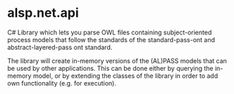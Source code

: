 # alsp.net.api
C# Library which lets you parse OWL files containing subject-oriented process models that follow the standards of the standard-pass-ont and abstract-layered-pass ont standard.

 

The library will create in-memory versions of the (AL)PASS models that can be used by other applications. This can be done either by querying the in-memory model, or by extending the classes of the library in order to add own functionality (e.g. for execution). 
